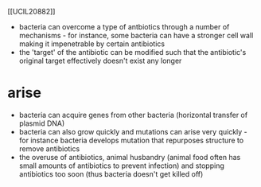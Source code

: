 [[UCIL20882]]

- bacteria can overcome a type of antbiotics through a number of mechanisms - for instance, some bacteria can have a stronger cell wall making it impenetrable by certain antibiotics
- the 'target' of the antibiotic can be modified such that the antibiotic's original target effectively doesn't exist any longer

# arise
- bacteria can acquire genes from other bacteria (horizontal transfer of plasmid DNA)
- bacteria can also grow quickly and mutations can arise very quickly - for instance bacteria develops mutation that repurposes structure to remove antibiotics
- the overuse of antibiotics, animal husbandry (animal food often has small amounts of antibiotics to prevent infection) and stopping antibiotics too soon (thus bacteria doesn't get killed off)
